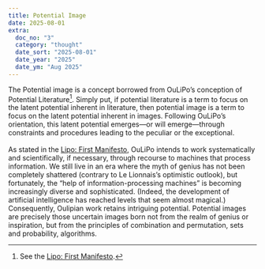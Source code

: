 ```yaml
---
title: Potential Image
date: 2025-08-01
extra:
  doc_no: "3"
  category: "thought"
  date_sort: "2025-08-01"
  date_year: "2025"
  date_ym: "Aug 2025"
---
```

The Potential image is a concept borrowed from OuLiPo’s conception of Potential Literature[^1]. Simply put, if potential literature is a term to focus on the latent potential inherent in literature, then potential image is a term to focus on the latent potential inherent in images. Following OuLiPo’s orientation, this latent potential emerges—or will emerge—through constraints and procedures leading to the peculiar or the exceptional.
<br><br>
As stated in the [Lipo: First Manifesto](/glossary/gl-001/), OuLiPo intends to work systematically and scientifically, if necessary, through recourse to machines that process information. We still live in an era where the myth of genius has not been completely shattered (contrary to Le Lionnais’s optimistic outlook), but fortunately, the “help of information-processing machines” is becoming increasingly diverse and sophisticated. (Indeed, the development of artificial intelligence has reached levels that seem almost magical.) Consequently, Oulipian work retains intriguing potential. Potential images are precisely those uncertain images born not from the realm of genius or inspiration, but from the principles of combination and permutation, sets and probability, algorithms.

[^1]: See the [Lipo: First Manifesto](/glossary/gl-001/).
